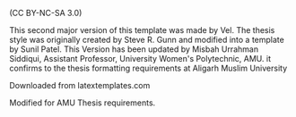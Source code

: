 (CC BY-NC-SA 3.0)


This second major version of this template was made by Vel. The thesis style was originally created by Steve R. Gunn and modified into a template by Sunil Patel.
This Version has been updated by Misbah Urrahman Siddiqui, Assistant Professor, University Women's Polytechnic, AMU.
it confirms to the thesis formatting requirements at Aligarh Muslim University

Downloaded from latextemplates.com

Modified for AMU Thesis requirements.
